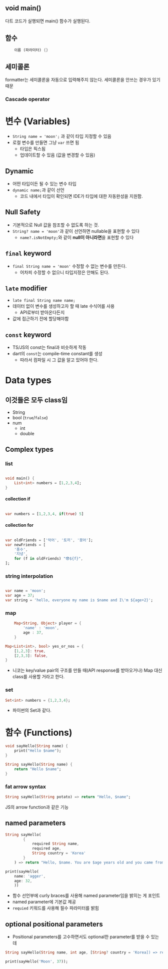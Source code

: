 ## void main()

다트 코드가 실행되면 main() 함수가 실행된다.

## 함수

```dart
	이름 (파라미터) {}
```

## 세미콜론

formatter는 세미콜론을 자동으로 입력해주지 않는다. 세미콜론을 안쓰는 경우가 있기 때문

### Cascade operator

# 변수 (Variables)

- `String name = 'moon';` 과 같이 타입 지정할 수 있음
- 로컬 변수를 만들면 그냥 `var` 쓰면 됨
	- 타입은 픽스됨
	- 업데이트할 수 있음 (값을 변경할 수 있음)

## Dynamic

- 어떤 타입이든 될 수 있는 변수 타입
- `dynamic name;`과 같이 선언
	- 코드 내에서 타입이 확인되면 IDE가 타입에 대한 자동완성을 지원함.

## Null Safety

- 기본적으로 Null 값을 참조할 수 없도록 하는 것.
- `String? name = 'moon'`과 같이 선언하면 nullable을 표현할 수 있다
	- `name?.isNotEmpty;`와 같이 **null이 아니라면**을 표현할 수 있다

## `final` keyword

- `final String name = 'moon'` 수정할 수 없는 변수를 만든다.
	- 어차피 수정할 수 없으니 타입지정은 안해도 된다.

## `late` modifier

- `late final String name name;`
- 데이터 없이 변수를 생성하고자 할 때 late 수식어를 사용
	- API로부터 받아온다든지
- 값에 접근하기 전에 할당해야함

## `const` keyword

- TS/JS의 const는 final과 비슷하게 작동
- dart의 `const`는 compile-time constant를 생성
	- 따라서 컴파일 시 그 값을 알고 있어야 한다.

# Data types

## 이것들은 모두 class임

- String
- bool (`true`/`false`)
- num 
	- int
	- double

## Complex types

### list

```dart

void main() {
	List<int> numbers = [1,2,3,4];
}

```

#### collection if

```dart

var numbers = [1,2,3,4, if(true) 5]

```

#### collection for

```dart

var oldFriends = ['악어', '토끼', '붕어'];
var newFriends = [
	'풍수',
	'지녕',
	for (f in oldFriends) "😎${f}",
];

```

### string interpolation

```dart

var name = 'moon';
var age = 37;
var string = 'hello, everyone my name is $name and I\'m ${age+2}';

```

### map

```dart
	Map<String, Object> player = {
		'name' : 'moon',
		age : 37,
	}
```

```dart
Map<List<int>, bool> yes_or_nos = {
	[1,2,3]: true,
	[2,3,3]: false,
}
```

- 니코는 key/value pair의 구조를 만들 때(API response를 받아오거나) Map 대신 class를 사용할 거라고 한다.

### set

```dart
Set<int> numbers = {1,2,3,4};
```

- 파이썬의 Set과 같다.

# 함수 (Functions)

```dart
void sayHello(String name) {
	print("Hello $name");
}
```
```dart
String sayHello(String name) {
	return "Hello $name";
}
```

### fat arrow syntax

```dart
String sayHello(String potato) => return "Hello, $name";
```

JS의 arrow function과 같은 기능

## named parameters

```dart
String sayHello(
		{
			required String name, 
			required age, 
			String country = 'Korea'
		}
	) => return "Hello, $name. You are $age years old and you came from $country";

print(sayHello(
	name: 'agger', 
	age: 32,
	))
```

- 함수 선언부에 curly braces를 사용해 named parameter임을 밝히는 게 포인트
- named parameter에 기본값 제공 
- `requied` 키워드를 사용해 필수 파라미터를 밝힘

## optional positional parameters

- Positional parameters를 고수하면서도 optional한 parameter를 받을 수 있는데

```dart
String sayHello(String name, int age, [String? country = 'Korea]) => return "Hello $name, you are $age y/o and came from $country";

print(sayHello('Moon', 37));
```